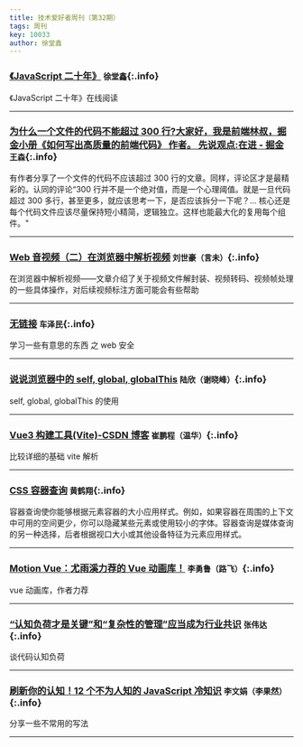 ```yaml
---
title: 技术爱好者周刊（第32期）
tags: 周刊
key: 10033
author: 徐堂鑫
---
```


### [《JavaScript 二十年》](https://cn.history.js.org/) `徐堂鑫`{:.info}

《JavaScript 二十年》在线阅读

---

### [为什么一个文件的代码不能超过 300 行?大家好，我是前端林叔，掘金小册《如何写出高质量的前端代码》 作者。 先说观点:在进 - 掘金](https://juejin.cn/post/7431575865152618511) `王森`{:.info}

有作者分享了一个文件的代码不应该超过 300 行的文章。同样，评论区才是最精彩的。认同的评论“300 行并不是一个绝对值，而是一个心理阈值。就是一旦代码超过 300 多行，甚至更多，就应该思考一下，是否应该拆分一下呢？...
核心还是每个代码文件应该尽量保持短小精简，逻辑独立。这样也能最大化的复用每个组件。"

---

### [Web 音视频（二）在浏览器中解析视频](https://hughfenghen.github.io/posts/2023/07/23/webav-2-parse-video/) `刘世豪（言未）`{:.info}

在浏览器中解析视频——文章介绍了关于视频文件解封装、视频转码、视频帧处理的一些具体操作，对后续视频标注方面可能会有些帮助

---

### [无链接]() `车泽民`{:.info}

学习一些有意思的东西 之 web 安全

---

### [说说浏览器中的 self, global, globalThis](https://www.jianshu.com/p/3e3029000629) `陆欣（谢晓峰）`{:.info}

self, global, globalThis 的使用

---

### [Vue3 构建工具(Vite)-CSDN 博客](https://blog.csdn.net/Flying_Fish_roe/article/details/145113236) `崔鹏程（温华）`{:.info}

比较详细的基础 vite 解析

---

### [CSS 容器查询](https://developer.mozilla.org/zh-CN/docs/Web/CSS/CSS_containment/Container_queries) `黄鹤翔`{:.info}

容器查询使你能够根据元素容器的大小应用样式。例如，如果容器在周围的上下文中可用的空间更少，你可以隐藏某些元素或使用较小的字体。容器查询是媒体查询的另一种选择，后者根据视口大小或其他设备特征为元素应用样式。

---

### [Motion Vue：尤雨溪力荐的 Vue 动画库！](https://mp.weixin.qq.com/s/Y8LdH-PBzV4Y-f4PQh8UHQ) `李勇鲁（路飞）`{:.info}

vue 动画库，作者力荐

---

### [“认知负荷才是关键”和“复杂性的管理”应当成为行业共识](https://mp.weixin.qq.com/s/H3uLIyXwFlM6B52aKCadXg) `张伟达`{:.info}

谈代码认知负荷

---

### [刷新你的认知！12 个不为人知的 JavaScript 冷知识](https://mp.weixin.qq.com/s/XObNP6UUz-5JB0CZTgN1DA) `李文娟（李果然）`{:.info}

分享一些不常用的写法

---
